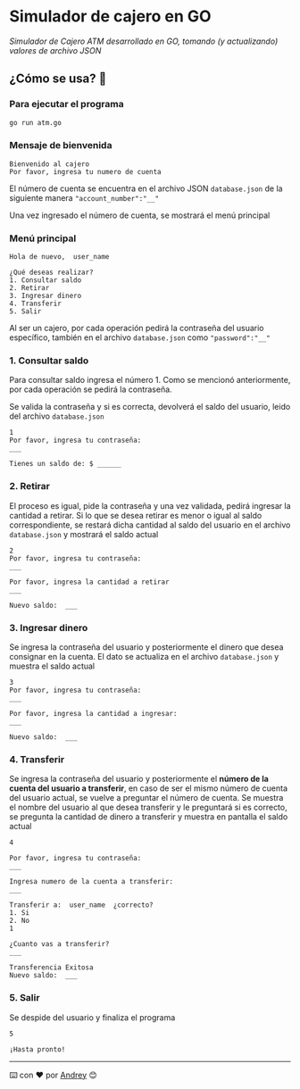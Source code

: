 # Simulador de cajero en GO
_Simulador de Cajero ATM desarrollado en GO, tomando (y actualizando) valores de archivo JSON_

## ¿Cómo se usa? 🚀
### Para ejecutar el programa

```bash
go run atm.go
```
### Mensaje de bienvenida
```
Bienvenido al cajero
Por favor, ingresa tu numero de cuenta
```
El número de cuenta se encuentra en el archivo JSON `database.json` de la siguiente manera `"account_number":"__"`

Una vez ingresado el número de cuenta, se mostrará el menú principal

### Menú principal

```
Hola de nuevo,  user_name

¿Qué deseas realizar?
1. Consultar saldo
2. Retirar
3. Ingresar dinero
4. Transferir
5. Salir
```

Al ser un cajero, por cada operación pedirá la contraseña del usuario específico, también en el archivo `database.json` como `"password":"__"`

### 1. Consultar saldo
Para consultar saldo ingresa el número 1. Como se mencionó anteriormente, por cada operación se pedirá la contraseña.

Se valida la contraseña y si es correcta, devolverá el saldo del usuario, leido del archivo `database.json` 
```
1
Por favor, ingresa tu contraseña:
___

Tienes un saldo de: $ ______
```

### 2. Retirar
El proceso es igual, pide la contraseña y una vez validada, pedirá ingresar la cantidad a retirar. Si lo que se desea retirar es menor o igual al saldo correspondiente, se restará dicha cantidad al saldo del usuario en el archivo `database.json`  y mostrará el saldo actual
```
2
Por favor, ingresa tu contraseña:
___

Por favor, ingresa la cantidad a retirar
___

Nuevo saldo:  ___

```
### 3. Ingresar dinero
Se ingresa la contraseña del usuario y posteriormente el dinero que desea consignar en la cuenta. El dato se actualiza en el archivo `database.json` y muestra el saldo actual

```
3
Por favor, ingresa tu contraseña:
___

Por favor, ingresa la cantidad a ingresar:
___

Nuevo saldo:  ___
```

### 4. Transferir
Se ingresa la contraseña del usuario y posteriormente el **número de la cuenta del usuario a transferir**, en caso de ser el mismo número de cuenta del usuario actual, se vuelve a preguntar el número de cuenta. Se muestra el nombre del usuario al que desea transferir y le preguntará si es correcto, se pregunta la cantidad de dinero a transferir y muestra en pantalla el saldo actual

```
4

Por favor, ingresa tu contraseña:
___

Ingresa numero de la cuenta a transferir:
___

Transferir a:  user_name  ¿correcto?
1. Si
2. No
1

¿Cuanto vas a transferir?
___

Transferencia Exitosa
Nuevo saldo:  ___
```

### 5. Salir
Se despide del usuario y finaliza el programa

```
5

¡Hasta pronto!
```

---
⌨️ con ❤️ por [Andrey](https://github.com/AndreyHernandezT) 😊